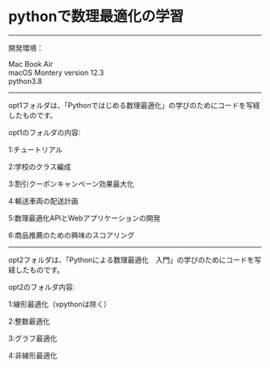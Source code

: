 # pythonで数理最適化の学習
-----------------------------------------------------------------------------------
開発環境：

Mac Book Air  \
macOS Montery version 12.3  \
python3.8 

-----------------------------------------------------------------------------------
opt1フォルダは、「Pythonではじめる数理最適化」の学びのためにコードを写経したものです。

opt1のフォルダの内容:

1:チュートリアル

2:学校のクラス編成

3:割引クーポンキャンペーン効果最大化

4:輸送車両の配送計画

5:数理最適化APIとWebアプリケーションの開発

6:商品推薦のための興味のスコアリング

----------------------------------------------------------------------------------

opt2フォルダは、「Pythonによる数理最適化　入門」の学びのためにコードを写経したものです。

opt2のフォルダ内容:

1:線形最適化（vpythonは除く）

2:整数最適化

3:グラフ最適化

4:非線形最適化
